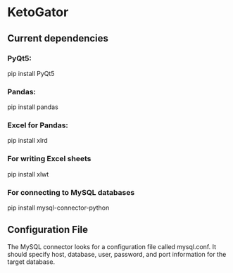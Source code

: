 # KetoGator

## Current dependencies 
### PyQt5: 
pip install PyQt5
### Pandas:
pip install pandas
### Excel for Pandas:
pip install xlrd
### For writing Excel sheets
pip install xlwt
### For connecting to MySQL databases
pip install mysql-connector-python

## Configuration File
The MySQL connector looks for a configuration file called mysql.conf. It should specify host, database, user, password, and port information for the target database.
